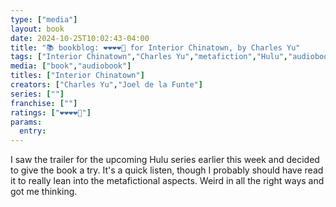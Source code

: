 ```yaml
---
type: ["media"]
layout: book
date: 2024-10-25T10:02:43-04:00
title: "📚 bookblog: ❤️❤️❤️❤️🖤 for Interior Chinatown, by Charles Yu"
tags: ["Interior Chinatown","Charles Yu","metafiction","Hulu","audiobooks","racism"]
media: ["book","audiobook"]
titles: ["Interior Chinatown"]
creators: ["Charles Yu","Joel de la Funte"]
series: [""]
franchise: [""]
ratings: ["❤️❤️❤️❤️🖤"]
params:
  entry:
---
```


I saw the trailer for the upcoming Hulu series earlier this week and decided to give the book a try. It's a quick listen, though I probably should have read it to really lean into the metafictional aspects. Weird in all the right ways and got me thinking.
